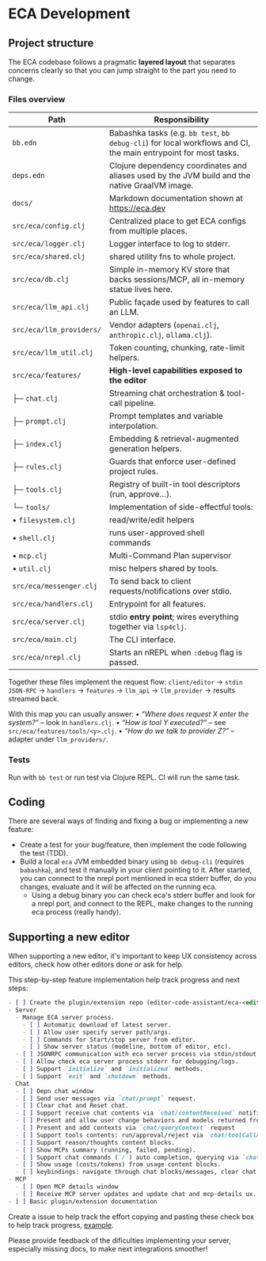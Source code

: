# ECA Development

## Project structure

The ECA codebase follows a pragmatic **layered layout** that separates concerns clearly so that you can jump straight to the part you need to change.

### Files overview

   Path                     | Responsibility
   -------------------------|-------------------------------------------------------
       `bb.edn`             | Babashka tasks (e.g. `bb test`, `bb debug-cli`) for local workflows and CI, the main entrypoint for most tasks.
   `deps.edn`               | Clojure dependency coordinates and aliases used by the JVM build and the native GraalVM image.
   `docs/`                  | Markdown documentation shown at https://eca.dev
   `src/eca/config.clj`     | Centralized place to get ECA configs from multiple places.
   `src/eca/logger.clj`     | Logger interface to log to stderr.
   `src/eca/shared.clj`     | shared utility fns to whole project.
   `src/eca/db.clj`         | Simple in-memory KV store that backs sessions/MCP, all in-memory statue lives here.
   `src/eca/llm_api.clj`    | Public façade used by features to call an LLM.
   `src/eca/llm_providers/` | Vendor adapters (`openai.clj`, `anthropic.clj`, `ollama.clj`).
   `src/eca/llm_util.clj`   | Token counting, chunking, rate-limit helpers.
   `src/eca/features/`      | **High-level capabilities exposed to the editor**
   ├─ `chat.clj`            | Streaming chat orchestration & tool-call pipeline.
   ├─ `prompt.clj`          | Prompt templates and variable interpolation.
   ├─ `index.clj`           | Embedding & retrieval-augmented generation helpers.
   ├─ `rules.clj`           | Guards that enforce user-defined project rules.
   ├─ `tools.clj`           | Registry of built-in tool descriptors (run, approve…).
   └─ `tools/`              | Implementation of side-effectful tools:
      • `filesystem.clj` | read/write/edit helpers 
      • `shell.clj` | runs user-approved shell commands 
      • `mcp.clj` | Multi-Command Plan supervisor 
      • `util.clj` | misc helpers shared by tools.
   `src/eca/messenger.clj`  | To send back to client requests/notifications over stdio.
   `src/eca/handlers.clj`   | Entrypoint for all features.
   `src/eca/server.clj`     | stdio **entry point**; wires everything together via `lsp4clj`.
   `src/eca/main.clj`       | The CLI interface.
   `src/eca/nrepl.clj`      | Starts an nREPL when `:debug` flag is passed.

Together these files implement the request flow: 
`client/editor` → `stdin JSON-RPC` → `handlers` → `features` → `llm_api` → `llm_provider` → results streamed back.
   
With this map you can usually answer:
• _“Where does request X enter the system?”_ – look in `handlers.clj`.
• _“How is tool Y executed?”_ – see `src/eca/features/tools/<y>.clj`.
• _“How do we talk to provider Z?”_ – adapter under `llm_providers/`.

### Tests

Run with `bb test` or run test via Clojure REPL. CI will run the same task.

## Coding 

There are several ways of finding and fixing a bug or implementing a new feature:

- Create a test for your bug/feature, then implement the code following the test (TDD).
- Build a local `eca` JVM embedded binary using `bb debug-cli` (requires `babashka`), and test it manually in your client pointing to it. After started, you can connect to the nrepl port mentioned in eca stderr buffer, do you changes, evaluate and it will be affected on the running eca.
  - Using a debug binary you can check eca's stderr buffer and look for a nrepl port, and connect to the REPL, make changes to the running eca process (really handy).

## Supporting a new editor

When supporting a new editor, it's important to keep UX consistency across editors, check how other editors done or ask for help.

This step-by-step feature implementation help track progress and next steps:

```markdown
- [ ] Create the plugin/extension repo (editor-code-assistant/eca-<editor> would be ideal), ask maintainers for permission.
- Server
  - Manage ECA server process.
    - [ ] Automatic download of latest server.
    - [ ] Allow user specify server path/args.
    - [ ] Commands for Start/stop server from editor.
    - [ ] Show server status (modeline, bottom of editor, etc).
  - [ ] JSONRPC communication with eca server process via stdin/stdout sending/receiving requests and notifications, check [protocol](./protocol.md).
  - [ ] Allow check eca server process stderr for debugging/logs.
  - [ ] Support `initialize` and `initialized` methods.
  - [ ] Support `exit` and `shutdown` methods.
- Chat
  - [ ] Oepn chat window
  - [ ] Send user messages via `chat/prompt` request.
  - [ ] Clear chat and Reset chat.
  - [ ] Support receive chat contents via `chat/contentReceived` notification.
  - [ ] Present and allow user change behaviors and models returned from `initialize` request.
  - [ ] Present and add contexts via `chat/queryContext` request
  - [ ] Support tools contents: run/approval/reject via `chat/toolCallApprove` or `chat/toolCallReject`.
  - [ ] Support reason/thoughts content blocks.
  - [ ] Show MCPs summary (running, failed, pending).
  - [ ] Support chat commands (`/`) auto completion, querying via `chat/queryCommands`.
  - [ ] Show usage (costs/tokens) from usage content blocks.
  - [ ] keybindings: navigate through chat blocks/messages, clear chat.
- MCP
  - [ ] Open MCP details window
  - [ ] Receive MCP server updates and update chat and mcp-details ux.
- [ ] Basic plugin/extension documentation
```

Create a issue to help track the effort copying and pasting these check box to help track progress, [example](https://github.com/editor-code-assistant/eca/issues/5).

Please provide feedback of the dificulties implementing your server, especially missing docs, to make next integrations smoother!
